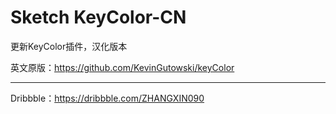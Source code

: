 # Sketch  KeyColor-CN
更新KeyColor插件，汉化版本

英文原版：https://github.com/KevinGutowski/keyColor

--------

Dribbble：https://dribbble.com/ZHANGXIN090

